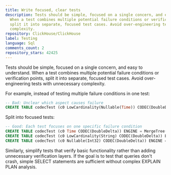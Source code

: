 ```yaml
---
title: Write focused, clear tests
description: Tests should be simple, focused on a single concern, and easy to understand.
  When a test combines multiple potential failure conditions or verification points,
  split it into separate, focused test cases. Avoid over-engineering tests with unnecessary
  complexity.
repository: ClickHouse/ClickHouse
label: Testing
language: Sql
comments_count: 2
repository_stars: 42425
---
```


Tests should be simple, focused on a single concern, and easy to understand. When a test combines multiple potential failure conditions or verification points, split it into separate, focused test cases. Avoid over-engineering tests with unnecessary complexity.

For example, instead of testing multiple failure conditions in one test:
```sql
-- Bad: Unclear which aspect causes failure
CREATE TABLE codecTest (c0 LowCardinality(Nullable(Time)) CODEC(DoubleDelta)) ENGINE = MergeTree() ORDER BY tuple(); -- { serverError BAD_ARGUMENTS }
```

Split into focused tests:
```sql
-- Good: Each test focuses on one specific failure condition
CREATE TABLE codecTest (c0 Time CODEC(DoubleDelta)) ENGINE = MergeTree() ORDER BY tuple(); -- { serverError BAD_ARGUMENTS }
CREATE TABLE codecTest (c0 LowCardinality(String) CODEC(DoubleDelta)) ENGINE = MergeTree() ORDER BY tuple(); -- { serverError BAD_ARGUMENTS }
CREATE TABLE codecTest (c0 Nullable(Int32) CODEC(DoubleDelta)) ENGINE = MergeTree() ORDER BY tuple(); -- { serverError BAD_ARGUMENTS }
```

Similarly, simplify tests that verify basic functionality rather than adding unnecessary verification layers. If the goal is to test that queries don't crash, simple SELECT statements are sufficient without complex EXPLAIN PLAN analysis.